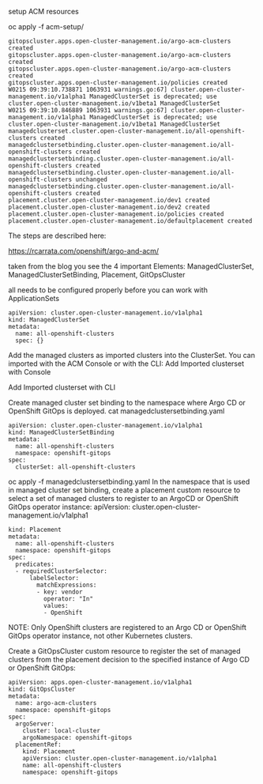 setup ACM resources


oc apply -f acm-setup/
```
gitopscluster.apps.open-cluster-management.io/argo-acm-clusters created
gitopscluster.apps.open-cluster-management.io/argo-acm-clusters created
gitopscluster.apps.open-cluster-management.io/argo-acm-clusters created
gitopscluster.apps.open-cluster-management.io/policies created
W0215 09:39:10.738871 1063931 warnings.go:67] cluster.open-cluster-management.io/v1alpha1 ManagedClusterSet is deprecated; use cluster.open-cluster-management.io/v1beta1 ManagedClusterSet
W0215 09:39:10.846889 1063931 warnings.go:67] cluster.open-cluster-management.io/v1alpha1 ManagedClusterSet is deprecated; use cluster.open-cluster-management.io/v1beta1 ManagedClusterSet
managedclusterset.cluster.open-cluster-management.io/all-openshift-clusters created
managedclustersetbinding.cluster.open-cluster-management.io/all-openshift-clusters created
managedclustersetbinding.cluster.open-cluster-management.io/all-openshift-clusters created
managedclustersetbinding.cluster.open-cluster-management.io/all-openshift-clusters unchanged
managedclustersetbinding.cluster.open-cluster-management.io/all-openshift-clusters created
placement.cluster.open-cluster-management.io/dev1 created
placement.cluster.open-cluster-management.io/dev2 created
placement.cluster.open-cluster-management.io/policies created
placement.cluster.open-cluster-management.io/defaultplacement created
```




The steps are described here:

https://rcarrata.com/openshift/argo-and-acm/


taken from the blog you see the 4 important Elements: ManagedClusterSet, ManagedClusterSetBinding, Placement, GitOpsCluster

all needs to be configured properly before you can work with ApplicationSets


```
apiVersion: cluster.open-cluster-management.io/v1alpha1
kind: ManagedClusterSet
metadata:
  name: all-openshift-clusters
  spec: {}
```

Add the managed clusters as imported clusters into the ClusterSet. You can imported with the ACM Console or with the CLI:
Add Imported clusterset with Console

Add Imported clusterset with CLI

Create managed cluster set binding to the namespace where Argo CD or OpenShift GitOps is deployed.
cat managedclustersetbinding.yaml

```
apiVersion: cluster.open-cluster-management.io/v1alpha1
kind: ManagedClusterSetBinding
metadata:
  name: all-openshift-clusters
  namespace: openshift-gitops
spec:
  clusterSet: all-openshift-clusters
```

oc apply -f managedclustersetbinding.yaml
In the namespace that is used in managed cluster set binding, create a placement custom resource to select a set of managed clusters to register to an ArgoCD or OpenShift GitOps operator instance:
apiVersion: cluster.open-cluster-management.io/v1alpha1

```
kind: Placement
metadata:
  name: all-openshift-clusters
  namespace: openshift-gitops
spec:
  predicates:
  - requiredClusterSelector:
      labelSelector:
        matchExpressions:
        - key: vendor
          operator: "In"
          values:
          - OpenShift
```

NOTE: Only OpenShift clusters are registered to an Argo CD or OpenShift GitOps operator instance, not other Kubernetes clusters.

Create a GitOpsCluster custom resource to register the set of managed clusters from the placement decision to the specified instance of Argo CD or OpenShift GitOps:


```
apiVersion: apps.open-cluster-management.io/v1alpha1
kind: GitOpsCluster
metadata:
  name: argo-acm-clusters
  namespace: openshift-gitops
spec:
  argoServer:
    cluster: local-cluster
    argoNamespace: openshift-gitops
  placementRef:
    kind: Placement
    apiVersion: cluster.open-cluster-management.io/v1alpha1
    name: all-openshift-clusters
    namespace: openshift-gitops
```    